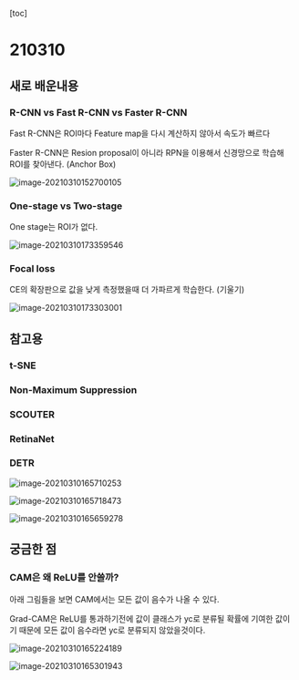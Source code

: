 [toc]

# 210310

## 새로 배운내용

### R-CNN vs Fast R-CNN vs Faster R-CNN

Fast R-CNN은 ROI마다 Feature map을 다시 계산하지 않아서 속도가 빠르다

Faster R-CNN은 Resion proposal이 아니라 RPN을 이용해서 신경망으로 학습해 ROI를 찾아낸다. (Anchor Box)

![image-20210310152700105](C:\Users\ho070\AppData\Roaming\Typora\typora-user-images\image-20210310152700105.png)

### One-stage vs Two-stage

One stage는 ROI가 없다.

![image-20210310173359546](C:\Users\ho070\AppData\Roaming\Typora\typora-user-images\image-20210310173359546.png)

### Focal loss

 CE의 확장판으로 값을 낮게 측정했을때 더 가파르게 학습한다. (기울기)

![image-20210310173303001](C:\Users\ho070\AppData\Roaming\Typora\typora-user-images\image-20210310173303001.png)

## 참고용

### t-SNE

### Non-Maximum Suppression

### SCOUTER

### RetinaNet

### DETR



![image-20210310165710253](C:\Users\ho070\AppData\Roaming\Typora\typora-user-images\image-20210310165710253.png)

![image-20210310165718473](C:\Users\ho070\AppData\Roaming\Typora\typora-user-images\image-20210310165718473.png)

![image-20210310165659278](C:\Users\ho070\AppData\Roaming\Typora\typora-user-images\image-20210310165659278.png)

## 궁금한 점

### CAM은 왜 ReLU를 안쓸까?

아래 그림들을 보면 CAM에서는 모든 값이 음수가 나올 수 있다.

Grad-CAM은 ReLU를 통과하기전에 값이 클래스가 yc로 분류될 확률에 기여한 값이기 때문에 모든 값이 음수라면 yc로 분류되지 않았을것이다.

![image-20210310165224189](C:\Users\ho070\AppData\Roaming\Typora\typora-user-images\image-20210310165224189.png)

![image-20210310165301943](C:\Users\ho070\AppData\Roaming\Typora\typora-user-images\image-20210310165301943.png)